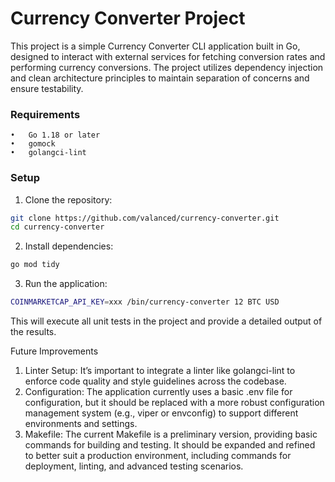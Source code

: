 # Currency Converter Project

This project is a simple Currency Converter CLI application built in Go, designed to interact with external services for fetching conversion rates and performing currency conversions. The project utilizes dependency injection and clean architecture principles to maintain separation of concerns and ensure testability.

### Requirements

    •	Go 1.18 or later
    •	gomock
    •	golangci-lint

### Setup

1. Clone the repository:
```bash
git clone https://github.com/valanced/currency-converter.git
cd currency-converter 
```
2. Install dependencies:
```bash
go mod tidy
```
3. Run the application:
```bash 
COINMARKETCAP_API_KEY=xxx /bin/currency-converter 12 BTC USD
```

This will execute all unit tests in the project and provide a detailed output of the results.

Future Improvements

1.	Linter Setup:
It’s important to integrate a linter like golangci-lint to enforce code quality and style guidelines across the codebase.
2.	Configuration:
The application currently uses a basic .env file for configuration, but it should be replaced with a more robust configuration management system (e.g., viper or envconfig) to support different environments and settings.
3.	Makefile:
The current Makefile is a preliminary version, providing basic commands for building and testing. It should be expanded and refined to better suit a production environment, including commands for deployment, linting, and advanced testing scenarios.
